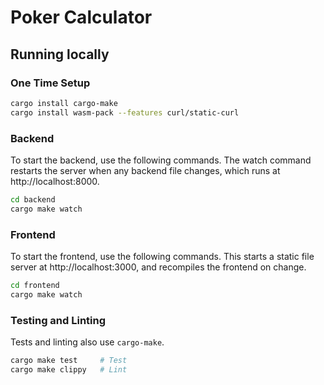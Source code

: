 # Poker Calculator

## Running locally

### One Time Setup

```sh
cargo install cargo-make
cargo install wasm-pack --features curl/static-curl
```

### Backend

To start the backend, use the following commands. The watch command restarts the server when any backend file changes, which runs at http://localhost:8000.

```sh
cd backend
cargo make watch
```

### Frontend

To start the frontend, use the following commands. This starts a static file server at http://localhost:3000, and recompiles the frontend on change.

```sh
cd frontend
cargo make watch
```

### Testing and Linting

Tests and linting also use `cargo-make`.

```sh
cargo make test     # Test
cargo make clippy   # Lint
```
